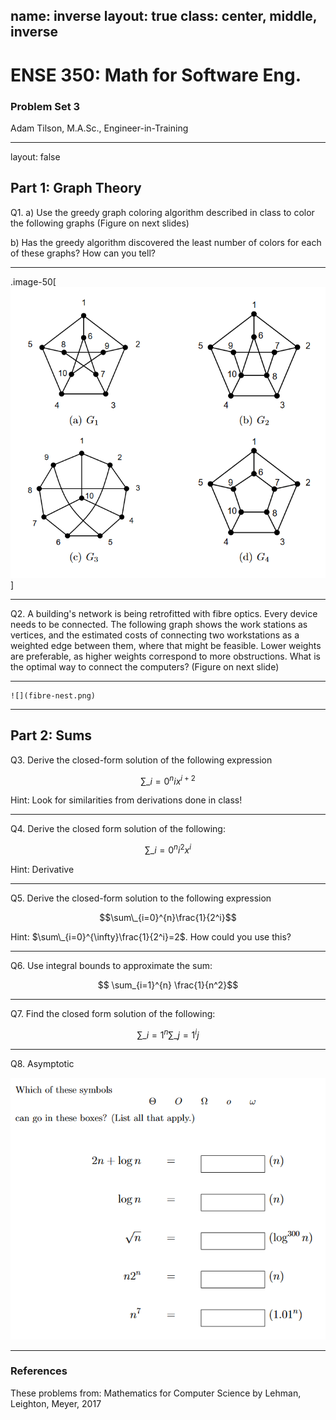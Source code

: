 name: inverse
layout: true
class: center, middle, inverse
---
# ENSE 350: Math for Software Eng.

### Problem Set 3

Adam Tilson, M.A.Sc., Engineer-in-Training

---
layout: false
## Part 1: Graph Theory

Q1. a) Use the greedy graph coloring algorithm described in class to color the following graphs (Figure on next slides)
   
 b) Has the greedy algorithm discovered the least number of colors for each of these graphs? How can you tell?

---

.image-50[
    ![](graph-coloring.png)
]

---

Q2. A building's network is being retrofitted with fibre optics. Every device needs to be connected. The following graph shows the work stations as vertices, and the estimated costs of connecting two workstations as a weighted edge between them, where that might be feasible. Lower weights are preferable, as higher weights correspond to more obstructions. What is the optimal way to connect the computers? (Figure on next slide)

---

    ![](fibre-nest.png)
---

## Part 2: Sums

Q3. Derive the closed-form solution of the following expression

$$\sum\_{i=0}^{n}ix^{i+2}$$

Hint: Look for similarities from derivations done in class!

---

Q4. Derive the closed form solution of the following:

$$\sum\_{i=0}^{n}i^2x^{i}$$

Hint: Derivative

---

Q5. Derive the closed-form solution to the following expression

$$\sum\_{i=0}^{n}\frac{1}{2^i}$$

Hint:  $\sum\_{i=0}^{\infty}\frac{1}{2^i}=2$. How could you use this?

---

Q6. Use integral bounds to approximate the sum:
   
$$ \sum_{i=1}^{n} \frac{1}{n^2}$$

---

Q7. Find the closed form solution of the following:

$$\sum\_{i=1}^{n}\sum\_{j=1}^{i}j$$

---

Q8. Asymptotic

![](asymptotic.png)

---
### References

These problems from:
Mathematics for Computer Science by Lehman, Leighton, Meyer, 2017
